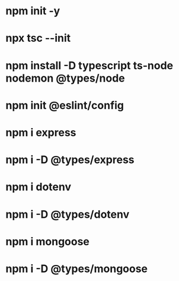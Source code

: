 # npm init -y

# npx tsc --init

# npm install -D typescript ts-node nodemon @types/node

# npm init @eslint/config

# npm i express

# npm i -D @types/express

# npm i dotenv

# npm i -D @types/dotenv

# npm i mongoose

# npm i -D @types/mongoose
